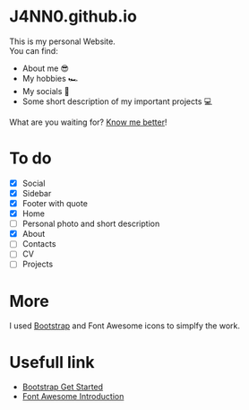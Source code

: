 # J4NN0.github.io

This is my personal Website.  
You can find:
- About me 😎
- My hobbies 🏎
- My socials 👥
- Some short description of my important projects 💻

What are you waiting for? [Know me better](https://j4nn0.github.io.)!

# To do

- [X] Social
- [X] Sidebar
- [X] Footer with quote
- [X] Home
- [ ] Personal photo and short description
- [X] About
- [ ] Contacts
- [ ] CV
- [ ] Projects

# More

I used [Bootstrap](https://getbootstrap.com/) and Font Awesome icons to simplfy the work.  

# Usefull link

- [Bootstrap Get Started](https://www.w3schools.com/bootstrap/default.asp)
- [Font Awesome Introduction](https://www.w3schools.com/icons/fontawesome_icons_intro.asp)
